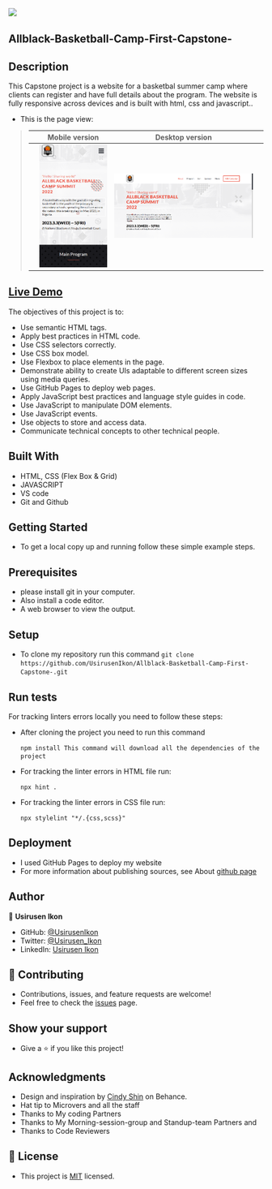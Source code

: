 ![](https://img.shields.io/badge/Microverse-blueviolet)

## Allblack-Basketball-Camp-First-Capstone-
  
## Description 
   This Capstone project is a website for a basketbal summer camp where clients can register and have
   full details about the program. The website is fully responsive across devices and
   is built with html, css and javascript..

   - This is the page view:
   
> |     | Mobile version                             | Desktop version                            |     |
> | --- | ------------------------------------------ | -------------------------------------------| --- |
> |     | ![screenshot](asset/mobile-shot.png)       | ![screenshot](asset/desktop-shot.png)|     |


## <a href="https://usirusenikon.github.io/Allblack-Basketball-Camp-First-Capstone-/">Live Demo</a>

   The objectives of this project is to:

  - Use semantic HTML tags.
  - Apply best practices in HTML code.
  - Use CSS selectors correctly.
  - Use CSS box model.
  - Use Flexbox to place elements in the page.
  - Demonstrate ability to create UIs adaptable to different screen sizes using media queries.
  - Use GitHub Pages to deploy web pages.
  - Apply JavaScript best practices and language style guides in code.
  - Use JavaScript to manipulate DOM elements.
  - Use JavaScript events.
  - Use objects to store and access data.
  - Communicate technical concepts to other technical people.

## Built With
   - HTML, CSS (Flex Box & Grid)
   - JAVASCRIPT
   - VS code
   - Git and Github

## Getting Started
   - To get a local copy up and running follow these simple example steps.

## Prerequisites
   - please install git in your computer.
   - Also install a code editor.
   - A web browser to view the output.

## Setup
   - To clone my repository run this command `git clone https://github.com/UsirusenIkon/Allblack-Basketball-Camp-First-Capstone-.git`  

## Run tests
   For tracking linters errors locally you need to follow these steps:

   - After cloning the project you need to run this command

         npm install This command will download all the dependencies of the project

   - For tracking the linter errors in HTML file run:

         npx hint .

   - For tracking the linter errors in CSS file run:

         npx stylelint "*/.{css,scss}"

## Deployment
   - I used GitHub Pages to deploy my website
   - For more information about publishing sources, see About [github page](https://docs.github.com/en/pages/getting-started-with-github-pages/about-github-pages#publishing-sources-for-github-pages-sites)

## Author
   👤 **Usirusen Ikon**
   - GitHub: [@UsirusenIkon](https://github.com/UsirusenIkon)
   - Twitter: [@Usirusen_Ikon](https://twitter.com/Usirusen_Ikon)
   - LinkedIn: [Usirusen Ikon](https://www.linkedin.com/in/usirusen-ikon-775855174/)

## 🤝 Contributing
   - Contributions, issues, and feature requests are welcome!
   - Feel free to check the [issues](https://github.com/issues) page.

## Show your support
   - Give a ⭐️ if you like this project!

## Acknowledgments
   - Design and inspiration by [Cindy Shin](https://www.behance.net/gallery/29845175/CC-Global-Summit-2015) on Behance.
   - Hat tip to Microvers and all the staff
   - Thanks to My coding Partners
   - Thanks to My Morning-session-group and Standup-team Partners and
   - Thanks to Code Reviewers


## 📝 License
   - This project is [MIT](https://github.com/UsirusenIkon/Portfolio/blob/feature/LICENSE) licensed.
